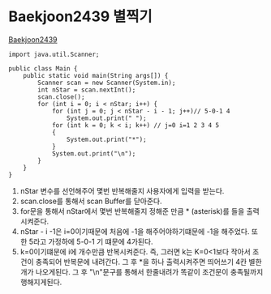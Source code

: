Baekjoon2439 별찍기 
=====
[Baekjoon2439](https://www.acmicpc.net/problem/2439)


```
import java.util.Scanner;

public class Main {
    public static void main(String args[]) {
        Scanner scan = new Scanner(System.in);
        int nStar = scan.nextInt();
        scan.close();
        for (int i = 0; i < nStar; i++) {
            for (int j = 0; j < nStar - i - 1; j++)// 5-0-1 4
                System.out.print(" ");
            for (int k = 0; k < i; k++) // j=0 i=1 2 3 4 5
            {
                System.out.print("*");
            }
            System.out.print("\n");
        }
    }
}
```

1. nStar 변수를 선언해주어 몇번 반복해줄지 사용자에게 입력을 받는다. 
2. scan.close를 통해서 scan Buffer를 닫아준다. 
3. for문을 통해서 nStar에서 몇번 반복해줄지 정해준 만큼 * (asterisk)를 들을 출력시켜준다.
4. nStar - i -1은 i=0이기때문에 처음에 -1을 해주어야하기떄문에 -1을 해주었다. 또한 5라고   가정하에 5-0-1 기 떄문에 4가된다.
5. k=0이기떄문에 i에 개수만큼 반복시켜준다. 즉, 그러면 k는 K=0<1보다 작아서 조건이 충족되어 반복문에 내려간다. 그 후 *을 하나 출력시켜주면 띄어쓰기 4칸 별한개가 나오게된다.  그 후 "\n"문구를 통해서 한줄내려가 똑같이 조건문이 충족될까지 행해지게된다. 